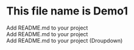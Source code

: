 # This file name is Demo1
Add README.md to your project
<br>
Add README.md to your project
<br>
Add README.md to your project
(Droupdown)
